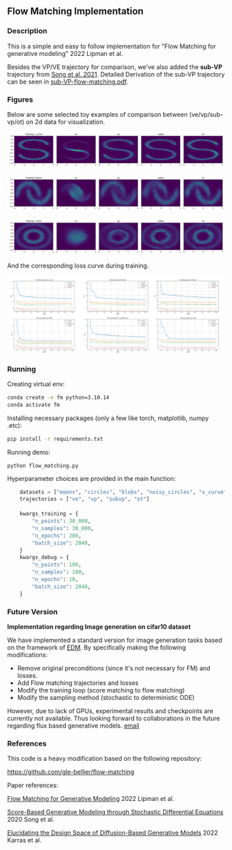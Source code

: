 ## Flow Matching Implementation

### Description

This is a simple and easy to follow implementation for "Flow Matching for generative modeling" 2022 Lipman et al.



Besides the VP/VE trajectory for comparison, we've also added the **sub-VP** trajectory from [Song et al. 2021](https://arxiv.org/abs/2011.13456). Detailed Derivation of the sub-VP trajectory can be seen in [sub-VP-flow-matching.pdf](sub-VP-flow-matching.pdf).



### Figures

Below are some selected toy examples of comparison between (ve/vp/sub-vp/ot) on 2d data for visualization.

![comparison_s_curve](./toy_example/comparison_s_curve.png)

![comparison_blobs](./toy_example/comparison_moons.png)

![comparison_circles](./toy_example/comparison_circles.png)



And the corresponding loss curve during training.

![image-20241016231958966](./toy_example/losses.png)





### Running

Creating virtual env:

```bash
conda create -n fm python=3.10.14
conda activate fm
```

Installing  necessary packages (only a few like torch, matplotlib, numpy .etc):

```bash
pip install -r requirements.txt
```

Running demo:

```
python flow_matching.py
```



Hyperparameter choices are provided in the main function:

```python
    datasets = ["moons", "circles", "blobs", "noisy_circles", "s_curve", "classification", "swiss"]
    trajectories = ["ve", "vp", "subvp", "ot"]
    
    kwargs_training = {
        "n_points": 30_000,
        "n_samples": 30_000,
        "n_epochs": 200,
        "batch_size": 2048,
    }
    kwargs_debug = {
        "n_points": 100,
        "n_samples": 100,
        "n_epochs": 10,
        "batch_size": 2048,        
    }
```





### Future Version

**Implementation regarding Image generation on cifar10 dataset**

We have implemented a standard version for image generation tasks based on the framework of [EDM](https://arxiv.org/abs/2206.00364). By specifically making the following modifications:

+ Remove original preconditions (since it's not necessary for FM) and losses.
+ Add Flow matching trajectories and losses
+ Modify the training loop (score matching to flow matching)
+ Modify the sampling method (stochastic to deterministic ODE)

However, due to lack of GPUs, experimental results and checkpoints are currently not available. Thus looking forward to collaborations in the future regarding flux based generative models. [email](yougotaaa@gmail.com)





### References

This code is a heavy modification based on the following repository:

https://github.com/gle-bellier/flow-matching

Paper references:

[Flow Matching for Generative Modeling](https://arxiv.org/abs/2210.02747) 2022 Lipman et al.

[Score-Based Generative Modeling through Stochastic Differential Equations](https://arxiv.org/abs/2011.13456) 2020 Song et al.

[Elucidating the Design Space of Diffusion-Based Generative Models](https://arxiv.org/abs/2206.00364) 2022 Karras et al.